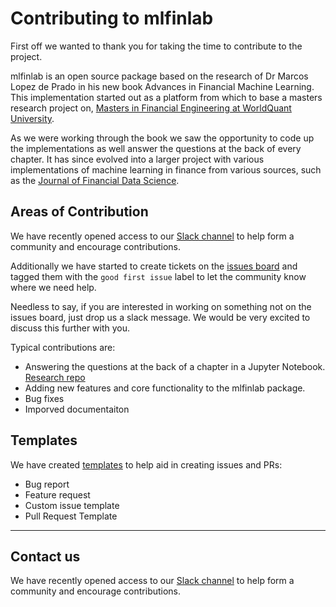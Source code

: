 # Contributing to mlfinlab
First off we wanted to thank you for taking the time to contribute to the project. 

mlfinlab is an open source package based on the research of Dr Marcos Lopez de Prado in his new book
Advances in Financial Machine Learning. This implementation started out as a platform from which to base a masters research project on, [Masters in Financial Engineering at WorldQuant University](https://wqu.org/).

As we were working through the book we saw the opportunity to code up the implementations as well answer the 
questions at the back of every chapter. It has since evolved into a larger project with various implementations of machine learning in finance from various sources, such as the [Journal of Financial Data Science](https://jfds.pm-research.com/).

## Areas of Contribution
We have recently opened access to our [Slack channel](https://join.slack.com/t/mlfinlab/shared_invite/enQtOTUzNjAyNDI1NTc1LTU0NTczNWRlM2U5ZDZiZTUxNTgzNzBlNDU3YmY5MThkODdiMTgwNzI5NDQ2NWI0YTYyMmI3MjBkMzY2YjVkNzc) to help form a community and encourage contributions. 

Additionally we have started to create tickets on the [issues board](https://github.com/hudson-and-thames/mlfinlab/issues) and tagged them with the `good first issue` label to let the community know where we need help.

Needless to say, if you are interested in working on something not on the issues board, just drop us a slack message. We would be very excited to discuss this further with you.

Typical contributions are:
* Answering the questions at the back of a chapter in a Jupyter Notebook. [Research repo](https://github.com/hudson-and-thames/research)
* Adding new features and core functionality to the mlfinlab package. 
* Bug fixes
* Imporved documentaiton

## Templates
We have created [templates](https://github.com/hudson-and-thames/mlfinlab/issues/new/choose) to help aid in creating issues and PRs:
* Bug report
* Feature request
* Custom issue template
* Pull Request Template

---

## Contact us
We have recently opened access to our [Slack channel](https://join.slack.com/t/mlfinlab/shared_invite/enQtOTUzNjAyNDI1NTc1LTU0NTczNWRlM2U5ZDZiZTUxNTgzNzBlNDU3YmY5MThkODdiMTgwNzI5NDQ2NWI0YTYyMmI3MjBkMzY2YjVkNzc) to help form a community and encourage contributions.

